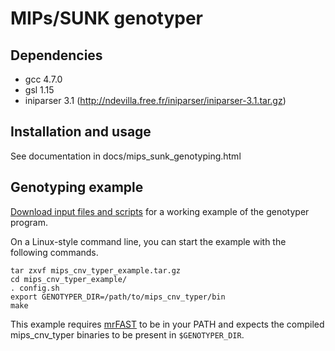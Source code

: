 MIPs/SUNK genotyper
===================

Dependencies
------------

  * gcc 4.7.0
  * gsl 1.15
  * iniparser 3.1 (http://ndevilla.free.fr/iniparser/iniparser-3.1.tar.gz)

Installation and usage
----------------------

See documentation in docs/mips_sunk_genotyping.html

Genotyping example
------------------

[Download input files and scripts](http://eichlerlab.gs.washington.edu/mips_cnv_typer/mips_cnv_typer_example.tar.gz) for a working example of the genotyper program.

On a Linux-style command line, you can start the example with the following commands.

    tar zxvf mips_cnv_typer_example.tar.gz
    cd mips_cnv_typer_example/
    . config.sh
    export GENOTYPER_DIR=/path/to/mips_cnv_typer/bin
    make

This example requires [mrFAST](http://mrfast.sourceforge.net/) to be in your PATH and expects the compiled mips_cnv_typer binaries to be present in `$GENOTYPER_DIR`.

